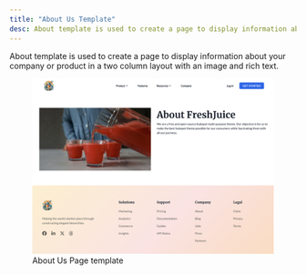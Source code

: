 ```yaml
---
title: "About Us Template"
desc: About template is used to create a page to display information about your company or product in a two column layout with an image and rich text.
---
```


About template is used to create a page to display information about your company or product in a two column layout with an image and rich text.

<figure>
  <img src="./about.png" alt="About Page composed of two column section" eleventy:widths="500">
  <figcaption>About Us Page template</figcaption>
</figure>
